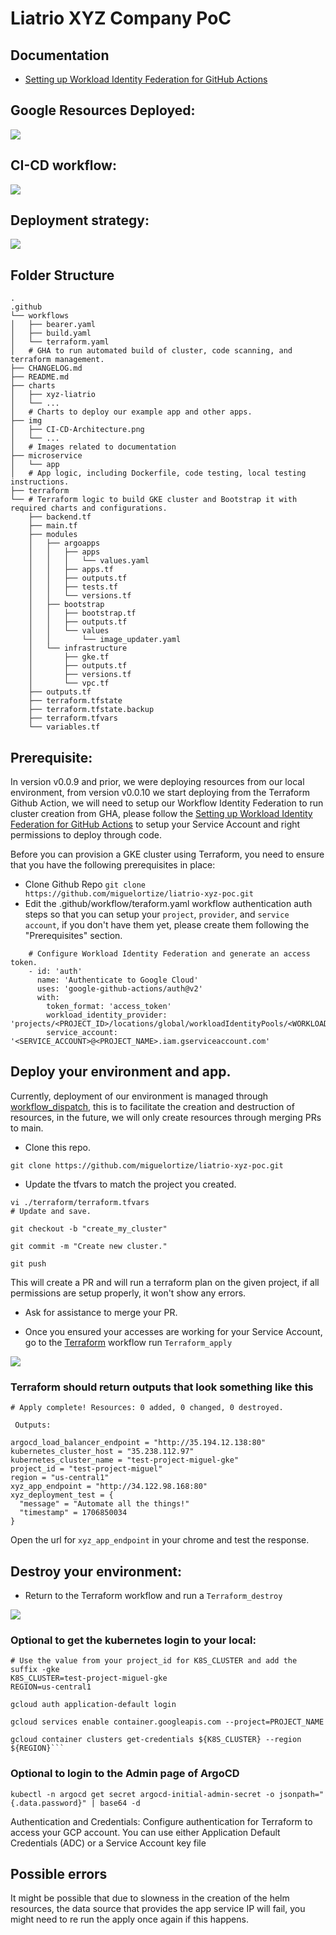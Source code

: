 # Liatrio XYZ Company PoC

## Documentation
- [Setting up Workload Identity Federation for GitHub Actions](https://github.com/miguelortize/liatrio-xyz-poc/wiki/Create-Workload-Identity-Provider)

## Google Resources Deployed:

![](https://github.com/miguelortize/liatrio-xyz-poc/blob/main/img/GCP_infra.png)

## CI-CD workflow:

![](https://github.com/miguelortize/liatrio-xyz-poc/blob/main/img/CI-CD-Architecture.png)

## Deployment strategy:

![](https://github.com/miguelortize/liatrio-xyz-poc/blob/main/img/terraform_liatrio.png)

## Folder Structure

```
.
.github
└── workflows
│   ├── bearer.yaml
│   ├── build.yaml
│   └── terraform.yaml
│   # GHA to run automated build of cluster, code scanning, and terraform management.
├── CHANGELOG.md
├── README.md
├── charts
│   ├── xyz-liatrio
│   └── ...
│   # Charts to deploy our example app and other apps.
├── img
│   ├── CI-CD-Architecture.png
│   └── ...
│   # Images related to documentation 
├── microservice
│   └── app
│   # App logic, including Dockerfile, code testing, local testing instructions.
├── terraform
└── # Terraform logic to build GKE cluster and Bootstrap it with required charts and configurations.
    ├── backend.tf
    ├── main.tf
    ├── modules
    │   ├── argoapps
    │   │   ├── apps
    │   │   │   └── values.yaml
    │   │   ├── apps.tf
    │   │   ├── outputs.tf
    │   │   ├── tests.tf
    │   │   └── versions.tf
    │   ├── bootstrap
    │   │   ├── bootstrap.tf
    │   │   ├── outputs.tf
    │   │   └── values
    │   │       └── image_updater.yaml
    │   └── infrastructure
    │       ├── gke.tf
    │       ├── outputs.tf
    │       ├── versions.tf
    │       └── vpc.tf
    ├── outputs.tf
    ├── terraform.tfstate
    ├── terraform.tfstate.backup
    ├── terraform.tfvars
    └── variables.tf
```


## Prerequisite:
In version v0.0.9 and prior, we were deploying resources from our local environment, from version v0.0.10 we start deploying from the Terraform Github Action, we will need to setup our Workflow Identity Federation to run cluster creation from GHA, please follow the [Setting up Workload Identity Federation for GitHub Actions](https://github.com/miguelortize/liatrio-xyz-poc/wiki/Create-Workload-Identity-Provider) to setup your Service Account and right permissions to deploy through code.

Before you can provision a GKE cluster using Terraform, you need to ensure that you have the following prerequisites in place:

- Clone Github Repo
```git clone https://github.com/miguelortize/liatrio-xyz-poc.git```
- Edit the .github/workflow/teraform.yaml workflow authentication auth steps so that you can setup your `project`, `provider`, and `service account`, if you don't have them yet, please create them following the "Prerequisites" section.

```
    # Configure Workload Identity Federation and generate an access token.
    - id: 'auth'
      name: 'Authenticate to Google Cloud'
      uses: 'google-github-actions/auth@v2'
      with:
        token_format: 'access_token'
        workload_identity_provider: 'projects/<PROJECT_ID>/locations/global/workloadIdentityPools/<WORKLOAD_IDENTITY_POOL>/providers/<PROVIDER>'
        service_account: '<SERVICE_ACCOUNT>@<PROJECT_NAME>.iam.gserviceaccount.com'
```

## Deploy your environment and app.

Currently, deployment of our environment is managed through [workflow_dispatch](https://docs.github.com/en/actions/using-workflows/events-that-trigger-workflows#workflow_dispatch), this is to facilitate the creation and destruction of resources, in the future, we will only create resources through merging PRs to main.

- Clone this repo.

```
git clone https://github.com/miguelortize/liatrio-xyz-poc.git
```

- Update the tfvars to match the project you created.

```
vi ./terraform/terraform.tfvars
# Update and save.

git checkout -b "create_my_cluster"

git commit -m "Create new cluster."

git push
```

This will create a PR and will run a terraform plan on the given project, if all permissions are setup properly, it won't show any errors.

- Ask for assistance to merge your PR.

- Once you ensured your accesses are working for your Service Account, go to the [Terraform](https://github.com/miguelortize/liatrio-xyz-poc/actions/workflows/terraform.yaml) workflow run `Terraform_apply`

![](https://github.com/miguelortize/liatrio-xyz-poc/blob/main/img/terraform_apply.png)

### Terraform should return outputs that look something like this

```
# Apply complete! Resources: 0 added, 0 changed, 0 destroyed.

 Outputs:

argocd_load_balancer_endpoint = "http://35.194.12.138:80"
kubernetes_cluster_host = "35.238.112.97"
kubernetes_cluster_name = "test-project-miguel-gke"
project_id = "test-project-miguel"
region = "us-central1"
xyz_app_endpoint = "http://34.122.98.168:80"
xyz_deployment_test = {
  "message" = "Automate all the things!"
  "timestamp" = 1706850034
}
```

Open the url for `xyz_app_endpoint` in your chrome and test the response.

## Destroy your environment:

- Return to the Terraform workflow and run a `Terraform_destroy`

![](https://github.com/miguelortize/liatrio-xyz-poc/blob/main/img/terraform_destroy.png)


### Optional to get the kubernetes login to your local:

```
# Use the value from your project_id for K8S_CLUSTER and add the suffix -gke
K8S_CLUSTER=test-project-miguel-gke
REGION=us-central1

gcloud auth application-default login

gcloud services enable container.googleapis.com --project=PROJECT_NAME

gcloud container clusters get-credentials ${K8S_CLUSTER} --region ${REGION}```
```

### Optional to login to the Admin page of ArgoCD
```kubectl -n argocd get secret argocd-initial-admin-secret -o jsonpath="{.data.password}" | base64 -d```

Authentication and Credentials: Configure authentication for Terraform to access your GCP account. You can use either Application Default Credentials (ADC) or a Service Account key file

## Possible errors

It might be possible that due to slowness in the creation of the helm resources, the data source that provides the app service IP will fail, you might need to re run the apply once again if this happens.